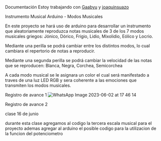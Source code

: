 Documentación
Estoy trabajando con [Gaabyu](http://github.com/Gaabyu) y [joaquinsuazo](http://github.com/joaquinsuazo)

Instrumento Musical Arduino - Modos Musicales 

En este proyecto se hará uso de arduino para desarrollar un instrumento que aleatoriamente reproduzca notas musicales de 3 de los 7 modos musicales griegos: Jónico, Dórico, Frigio, Lidio, Mixolidio, Eólico y Locrio.

Mediante una perilla se podrá cambiar entre los distintos modos, lo cual cambiara el repertorio de notas a reproducir.

Mediante una segunda perilla se podrá cambiar la velocidad de las notas que se reproducen: Blanca, Negra, Corchea, Semicorchea

A cada modo musical se le asignara un color el cual será manifestado a traves de una luz LED RGB y sera coherente a las emociones que transmiten los modos musicales. 

Registro de avance 1
![WhatsApp Image 2023-06-02 at 17 46 14](https://github.com/Maginni/aud5i022-2023-1/assets/115827031/e2b45cc0-0238-4edd-b10b-58c880953c19)

Registro de avance 2

clase 16 de junio

durante esta clase agregamos al codigo la tercera escala musical para el proyecto ademas agregar al arduino el posible codigo para la utilizacion de la funcion del potenciometro

